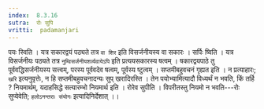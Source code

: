 ```yaml
---
index:  8.3.16
sutra:  रोः सुपि
vritti:  padamanjari
---
```


पयः स्विति । यत्र सकारद्वयं पठ्यते तत्र `वा शिर` इति विसर्जनीयस्य वा सकारः । सर्पिः ष्विति । यत्र विसर्जनीयः पठ्यते तत्र `नुम्विसर्जनीयशर्व्यवायेऽपि` इति प्रत्ययसकारस्य षत्वम् । षकारद्वयपाठे तु पूर्ववद्धिसर्जनीयस्य सत्त्वम्, परस्य पूर्ववदेव षत्वम्, पूर्वस्य ष्टुत्वम् । सप्तमीबहुवचनं गृह्यत इति । न प्रत्याहारः; `खरि` इत्यनुवृत्तेः, न हि सप्तमीबहुवचनादन्यः सुप् खरादिरस्ति । तेन पयोभ्यामित्यादौ विध्यर्थं न भवति, किं तर्हि ? नियमार्थम्, यदाहसिद्धे सत्यारम्भो नियमार्थ इति । रोरेव सुपीति । विपरीतस्तु नियमो न भवति---रोः सुप्येवेति; `हलोऽनन्तराः संयोगः` इत्यादिनिर्देशात् ।।
